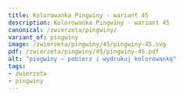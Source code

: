 ```yaml
---
title: Kolorowanka Pingwiny - wariant 45
description: Kolorowanka Pingwiny - wariant 45
canonical: /zwierzeta/pingwiny/
variant_of: pingwiny
image: /zwierzeta/pingwiny/45/pingwiny-45.svg
pdf: /zwierzeta/pingwiny/45/pingwiny-45.pdf
alt: "pingwiny – pobierz i wydrukuj kolorowankę"
tags:
- zwierzeta
- pingwiny
---
```

